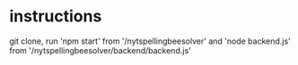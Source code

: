 # instructions
git clone, run 'npm start' from '/nytspellingbeesolver' and 'node backend.js' from '/nytspellingbeesolver/backend/backend.js'
